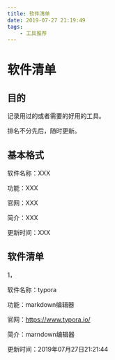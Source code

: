 ```yaml
---
title: 软件清单
date: 2019-07-27 21:19:49
tags:
	- 工具推荐
---
```


# 软件清单

## 目的

记录用过的或者需要的好用的工具。

排名不分先后，随时更新。

## 基本格式

软件名称：XXX

功能：XXX

官网：XXX

简介：XXX

更新时间：XXX

## 软件清单

1，

软件名称：typora

功能：markdown编辑器

官网：https://www.typora.io/

简介：marndown编辑器

更新时间：2019年07月27日21:21:44